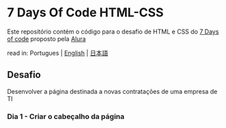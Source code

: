 # 7 Days Of Code HTML-CSS

Este repositório contém o código para o desafio de HTML e CSS do [7 Days of code](https://7daysofcode.io) proposto pela [Alura](https://www.alura.com.br)

read in: Portugues | [English](README.en.md) | [日本語](README.ja.md)


## Desafio
Desenvolver a página destinada a novas contratações de uma empresa de TI

### Dia 1 - Criar o cabeçalho da página